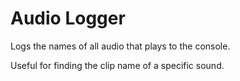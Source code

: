 # Audio Logger

Logs the names of all audio that plays to the console.

Useful for finding the clip name of a specific sound.